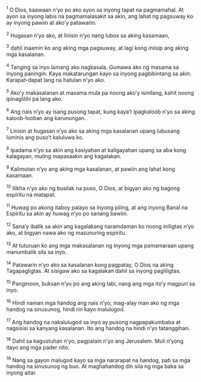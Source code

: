 <sup>1</sup>
O Dios, kaawaan nʼyo po ako ayon sa inyong tapat na pagmamahal. At ayon sa inyong labis na pagmamalasakit sa akin, ang lahat ng pagsuway ko ay inyong pawiin at akoʼy patawarin. 

<sup>2</sup>
Hugasan nʼyo ako, at linisin nʼyo nang lubos sa aking kasamaan, 

<sup>3</sup>
dahil inaamin ko ang aking mga pagsuway, at lagi kong iniisip ang aking mga kasalanan. 

<sup>4</sup>
Tanging sa inyo lamang ako nagkasala. Gumawa ako ng masama sa inyong paningin. Kaya makatarungan kayo sa inyong pagbibintang sa akin. Karapat-dapat lang na hatulan nʼyo ako. 

<sup>5</sup>
Akoʼy makasalanan at masama mula pa noong akoʼy isinilang, kahit noong ipinaglilihi pa lang ako. 

<sup>6</sup>
Ang nais nʼyo ay isang pusong tapat, kung kayaʼt ipagkaloob nʼyo sa aking kaloob-looban ang karunungan. 

<sup>7</sup>
Linisin at hugasan nʼyo ako sa aking mga kasalanan upang lubusang luminis ang pusoʼt kaluluwa ko. 

<sup>8</sup>
Ipadama nʼyo sa akin ang kasiyahan at kaligayahan upang sa aba kong kalagayan, muling mapasaakin ang kagalakan. 

<sup>9</sup>
Kalimutan nʼyo ang aking mga kasalanan, at pawiin ang lahat kong kasamaan. 

<sup>10</sup>
Ilikha nʼyo ako ng busilak na puso, O Dios, at bigyan ako ng bagong espiritu na matapat. 

<sup>11</sup>
Huwag po akong itaboy palayo sa inyong piling, at ang inyong Banal na Espiritu sa akin ay huwag nʼyo po sanang bawiin. 

<sup>12</sup>
Sanaʼy ibalik sa akin ang kagalakang naramdaman ko noong iniligtas nʼyo ako, at bigyan nawa ako ng masunuring espiritu. 

<sup>13</sup>
At tuturuan ko ang mga makasalanan ng inyong mga pamamaraan upang manumbalik sila sa inyo. 

<sup>14</sup>
Patawarin nʼyo ako sa kasalanan kong pagpatay, O Dios na aking Tagapagligtas. At sisigaw ako sa kagalakan dahil sa inyong pagliligtas. 

<sup>15</sup>
Panginoon, buksan nʼyo po ang aking labi, nang ang mga itoʼy magpuri sa inyo. 

<sup>16</sup>
Hindi naman mga handog ang nais nʼyo; mag-alay man ako ng mga handog na sinusunog, hindi rin kayo malulugod. 

<sup>17</sup>
Ang handog na nakalulugod sa inyo ay pusong nagpapakumbaba at nagsisisi sa kanyang kasalanan. Ito ang handog na hindi nʼyo tatanggihan. 

<sup>18</sup>
Dahil sa kagustuhan nʼyo, pagpalain nʼyo ang Jerusalem. Muli nʼyong itayo ang mga pader nito. 

<sup>19</sup>
Nang sa gayon malugod kayo sa mga nararapat na handog, pati sa mga handog na sinusunog ng buo. At maghahandog din sila ng mga baka sa inyong altar.